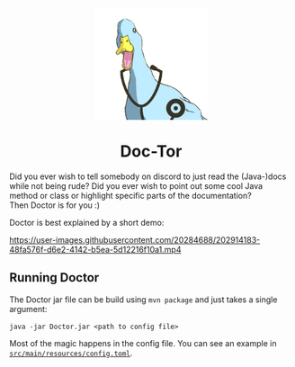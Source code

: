 <div align="center">
  <img align="middle" src="https://github.com/I-Al-Istannen/Doctor/blob/master/media/Logo-Alpha.png?raw=true" height="200" width="200">
  <h1>Doc-Tor</h1>
</div>

Did you ever wish to tell somebody on discord to just read the (Java-)docs
while not being rude? Did you ever wish to point out some cool Java method or
class or highlight specific parts of the documentation?  
Then Doctor is for you :)

Doctor is best explained by a short demo:


https://user-images.githubusercontent.com/20284688/202914183-48fa576f-d6e2-4142-b5ea-5d12216f10a1.mp4


## Running Doctor
The Doctor jar file can be build using `mvn package` and just takes a single
argument:
```
java -jar Doctor.jar <path to config file>
```

Most of the magic happens in the config file. You can see an example in
[`src/main/resources/config.toml`](src/main/resources/config.toml).
